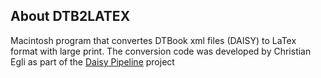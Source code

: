 ## About DTB2LATEX ##

Macintosh program that convertes DTBook xml files (DAISY) to LaTex format with large print. The conversion code was developed by Christian Egli as part of the [Daisy Pipeline](http://daisymfc.sourceforge.net/) project